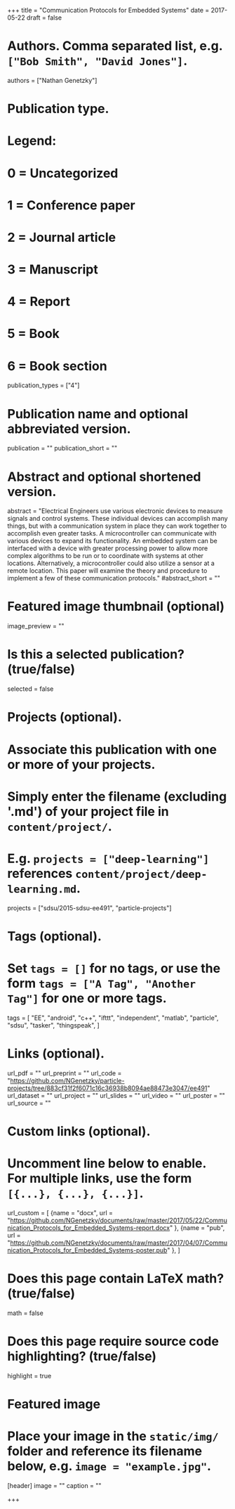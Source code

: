 +++
title = "Communication Protocols for Embedded Systems"
date = 2017-05-22
draft = false

# Authors. Comma separated list, e.g. `["Bob Smith", "David Jones"]`.
authors = ["Nathan Genetzky"]

# Publication type.
# Legend:
# 0 = Uncategorized
# 1 = Conference paper
# 2 = Journal article
# 3 = Manuscript
# 4 = Report
# 5 = Book
# 6 = Book section
publication_types = ["4"]

# Publication name and optional abbreviated version.
publication = ""
publication_short = ""

# Abstract and optional shortened version.
abstract = "Electrical Engineers use various electronic devices to measure signals and control systems. These individual devices can accomplish many things, but with a communication system in place they can work together to accomplish even greater tasks.  A microcontroller can communicate with various devices to expand its functionality. An embedded system can be interfaced with a device with greater processing power to allow more complex algorithms to be run or to coordinate with systems at other locations. Alternatively, a microcontroller could also utilize a sensor at a remote location. This paper will examine the theory and procedure to implement a few of these communication protocols."
#abstract_short = ""

# Featured image thumbnail (optional)
image_preview = ""

# Is this a selected publication? (true/false)
selected = false

# Projects (optional).
#   Associate this publication with one or more of your projects.
#   Simply enter the filename (excluding '.md') of your project file in `content/project/`.
#   E.g. `projects = ["deep-learning"]` references `content/project/deep-learning.md`.
projects = ["sdsu/2015-sdsu-ee491", "particle-projects"]

# Tags (optional).
#   Set `tags = []` for no tags, or use the form `tags = ["A Tag", "Another Tag"]` for one or more tags.
tags = [
    "EE",
    "android",
    "c++",
    "ifttt",
    "independent",
    "matlab",
    "particle",
    "sdsu",
    "tasker",
    "thingspeak",
]

# Links (optional).
url_pdf = ""
url_preprint = ""
url_code = "https://github.com/NGenetzky/particle-projects/tree/883cf31f2f6071c16c36938b8094ae88473e3047/ee491"
url_dataset = ""
url_project = ""
url_slides = ""
url_video = ""
url_poster = ""
url_source = ""

# Custom links (optional).
#   Uncomment line below to enable. For multiple links, use the form `[{...}, {...}, {...}]`.
url_custom = [
    {name = "docx", url = "https://github.com/NGenetzky/documents/raw/master/2017/05/22/Communication_Protocols_for_Embedded_Systems-report.docx" },
    {name = "pub", url = "https://github.com/NGenetzky/documents/raw/master/2017/04/07/Communication_Protocols_for_Embedded_Systems-poster.pub" },
]

# Does this page contain LaTeX math? (true/false)
math = false

# Does this page require source code highlighting? (true/false)
highlight = true

# Featured image
# Place your image in the `static/img/` folder and reference its filename below, e.g. `image = "example.jpg"`.
[header]
image = ""
caption = ""

+++
